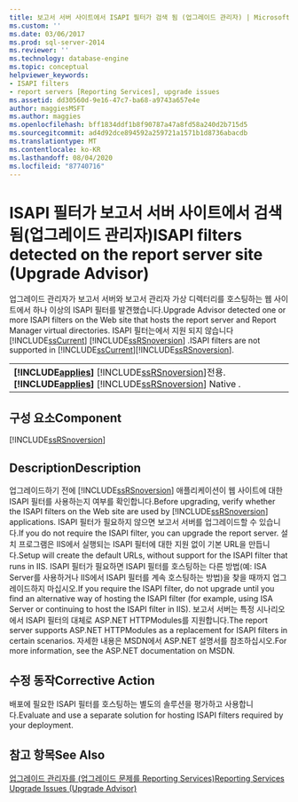 ```yaml
---
title: 보고서 서버 사이트에서 ISAPI 필터가 검색 됨 (업그레이드 관리자) | Microsoft Docs
ms.custom: ''
ms.date: 03/06/2017
ms.prod: sql-server-2014
ms.reviewer: ''
ms.technology: database-engine
ms.topic: conceptual
helpviewer_keywords:
- ISAPI filters
- report servers [Reporting Services], upgrade issues
ms.assetid: dd30560d-9e16-47c7-ba68-a9743a657e4e
author: maggiesMSFT
ms.author: maggies
ms.openlocfilehash: bff1834ddf1b8f90787a47a8fd58a240d2b715d5
ms.sourcegitcommit: ad4d92dce894592a259721a1571b1d8736abacdb
ms.translationtype: MT
ms.contentlocale: ko-KR
ms.lasthandoff: 08/04/2020
ms.locfileid: "87740716"
---
```

# <a name="isapi-filters-detected-on-the-report-server-site-upgrade-advisor"></a><span data-ttu-id="1111b-102">ISAPI 필터가 보고서 서버 사이트에서 검색됨(업그레이드 관리자)</span><span class="sxs-lookup"><span data-stu-id="1111b-102">ISAPI filters detected on the report server site (Upgrade Advisor)</span></span>
  <span data-ttu-id="1111b-103">업그레이드 관리자가 보고서 서버와 보고서 관리자 가상 디렉터리를 호스팅하는 웹 사이트에서 하나 이상의 ISAPI 필터를 발견했습니다.</span><span class="sxs-lookup"><span data-stu-id="1111b-103">Upgrade Advisor detected one or more ISAPI filters on the Web site that hosts the report server and Report Manager virtual directories.</span></span> <span data-ttu-id="1111b-104">ISAPI 필터는에서 지원 되지 않습니다 [!INCLUDE[ssCurrent](../../includes/sscurrent-md.md)] [!INCLUDE[ssRSnoversion](../../includes/ssrsnoversion-md.md)] .</span><span class="sxs-lookup"><span data-stu-id="1111b-104">ISAPI filters are not supported in [!INCLUDE[ssCurrent](../../includes/sscurrent-md.md)][!INCLUDE[ssRSnoversion](../../includes/ssrsnoversion-md.md)].</span></span>  
  
||  
|-|  
|<span data-ttu-id="1111b-105">**[!INCLUDE[applies](../../includes/applies-md.md)]**  [!INCLUDE[ssRSnoversion](../../includes/ssrsnoversion-md.md)]전용.</span><span class="sxs-lookup"><span data-stu-id="1111b-105">**[!INCLUDE[applies](../../includes/applies-md.md)]**  [!INCLUDE[ssRSnoversion](../../includes/ssrsnoversion-md.md)] Native .</span></span>|  
  
## <a name="component"></a><span data-ttu-id="1111b-106">구성 요소</span><span class="sxs-lookup"><span data-stu-id="1111b-106">Component</span></span>  
 [!INCLUDE[ssRSnoversion](../../includes/ssrsnoversion-md.md)]  
  
## <a name="description"></a><span data-ttu-id="1111b-107">Description</span><span class="sxs-lookup"><span data-stu-id="1111b-107">Description</span></span>  
 <span data-ttu-id="1111b-108">업그레이드하기 전에 [!INCLUDE[ssRSnoversion](../../includes/ssrsnoversion-md.md)] 애플리케이션이 웹 사이트에 대한 ISAPI 필터를 사용하는지 여부를 확인합니다.</span><span class="sxs-lookup"><span data-stu-id="1111b-108">Before upgrading, verify whether the ISAPI filters on the Web site are used by [!INCLUDE[ssRSnoversion](../../includes/ssrsnoversion-md.md)] applications.</span></span> <span data-ttu-id="1111b-109">ISAPI 필터가 필요하지 않으면 보고서 서버를 업그레이드할 수 있습니다.</span><span class="sxs-lookup"><span data-stu-id="1111b-109">If you do not require the ISAPI filter, you can upgrade the report server.</span></span> <span data-ttu-id="1111b-110">설치 프로그램은 IIS에서 실행되는 ISAPI 필터에 대한 지원 없이 기본 URL을 만듭니다.</span><span class="sxs-lookup"><span data-stu-id="1111b-110">Setup will create the default URLs, without support for the ISAPI filter that runs in IIS.</span></span> <span data-ttu-id="1111b-111">ISAPI 필터가 필요하면 ISAPI 필터를 호스팅하는 다른 방법(예: ISA Server를 사용하거나 IIS에서 ISAPI 필터를 계속 호스팅하는 방법)을 찾을 때까지 업그레이드하지 마십시오.</span><span class="sxs-lookup"><span data-stu-id="1111b-111">If you require the ISAPI filter, do not upgrade until you find an alternative way of hosting the ISAPI filter (for example, using ISA Server or continuing to host the ISAPI filter in IIS).</span></span> <span data-ttu-id="1111b-112">보고서 서버는 특정 시나리오에서 ISAPI 필터의 대체로 ASP.NET HTTPModules를 지원합니다.</span><span class="sxs-lookup"><span data-stu-id="1111b-112">The report server supports ASP.NET HTTPModules as a replacement for ISAPI filters in certain scenarios.</span></span> <span data-ttu-id="1111b-113">자세한 내용은 MSDN에서 ASP.NET 설명서를 참조하십시오.</span><span class="sxs-lookup"><span data-stu-id="1111b-113">For more information, see the ASP.NET documentation on MSDN.</span></span>  
  
## <a name="corrective-action"></a><span data-ttu-id="1111b-114">수정 동작</span><span class="sxs-lookup"><span data-stu-id="1111b-114">Corrective Action</span></span>  
 <span data-ttu-id="1111b-115">배포에 필요한 ISAPI 필터를 호스팅하는 별도의 솔루션을 평가하고 사용합니다.</span><span class="sxs-lookup"><span data-stu-id="1111b-115">Evaluate and use a separate solution for hosting ISAPI filters required by your deployment.</span></span>  
  
## <a name="see-also"></a><span data-ttu-id="1111b-116">참고 항목</span><span class="sxs-lookup"><span data-stu-id="1111b-116">See Also</span></span>  
 [<span data-ttu-id="1111b-117">업그레이드 관리자를 &#40;업그레이드 문제를 Reporting Services&#41;</span><span class="sxs-lookup"><span data-stu-id="1111b-117">Reporting Services Upgrade Issues &#40;Upgrade Advisor&#41;</span></span>](../../../2014/sql-server/install/reporting-services-upgrade-issues-upgrade-advisor.md)  
  
  
